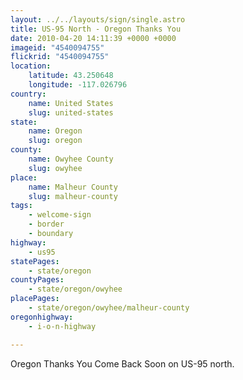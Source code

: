 ```yaml
---
layout: ../../layouts/sign/single.astro
title: US-95 North - Oregon Thanks You
date: 2010-04-20 14:11:39 +0000 +0000
imageid: "4540094755"
flickrid: "4540094755"
location:
    latitude: 43.250648
    longitude: -117.026796
country:
    name: United States
    slug: united-states
state:
    name: Oregon
    slug: oregon
county:
    name: Owyhee County
    slug: owyhee
place:
    name: Malheur County
    slug: malheur-county
tags:
    - welcome-sign
    - border
    - boundary
highway:
    - us95
statePages:
    - state/oregon
countyPages:
    - state/oregon/owyhee
placePages:
    - state/oregon/owyhee/malheur-county
oregonhighway:
    - i-o-n-highway

---
```

Oregon Thanks You Come Back Soon on US-95 north.